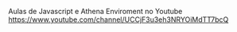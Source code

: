 Aulas de Javascript e Athena Enviroment no Youtube https://www.youtube.com/channel/UCCjF3u3eh3NRYOiMdTT7bcQ
